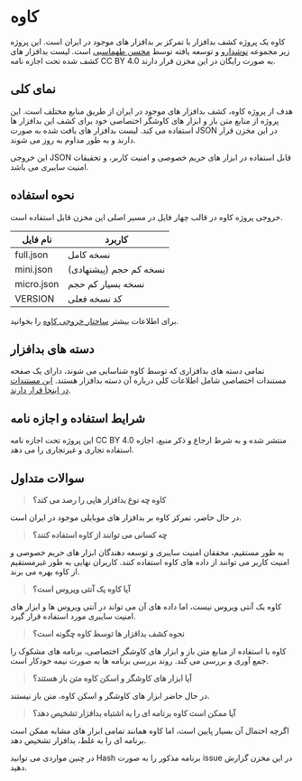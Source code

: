 # کاوه

کاوه یک پروژه کشف بدافزار با تمرکز بر بدافزار های موجود در ایران است. این پروژه زیر مجموعه [نوشدارو](https://nooshdaroo.ir/) و توسعه یافته توسط [محسن طهماسبی](https://github.com/moh53n) است. لیست بدافزار های کشف شده تحت اجازه نامه CC BY 4.0 به صورت رایگان در این مخزن قرار دارند.

## نمای کلی

هدف از پروژه کاوه، کشف بدافزار های موجود در ایران از طریق منابع مختلف است. این پروژه از منابع متن باز و ابزار های کاوشگر اختصاصی خود برای کشف این بدافزار ها استفاده می کند. لیست بدافزار های یافت شده به صورت JSON در این مخزن قرار دارند و به طور مداوم به روز می شوند.

این خروجی JSON قابل استفاده در ابزار های حریم خصوصی و امنیت کاربر، و تحقیقات امنیت سایبری می باشد.

## نحوه استفاده

خروجی پروژه کاوه در قالب چهار فایل در مسیر اصلی این مخزن قابل استفاده است.

|نام فایل|کاربرد|
|--|--|
|full.json|نسخه کامل|
|mini.json|نسخه کم حجم (پیشنهادی)|
|micro.json|نسخه بسیار کم حجم|
|VERSION|کد نسخه فعلی|

برای اطلاعات بیشتر [ساختار خروجی کاوه](https://github.com/Nooshdaroo-Code/Kaveh/blob/main/docs/structure-fa.md) را بخوانید.

## دسته های بدافزار

تمامی دسته های بدافزاری که توسط کاوه شناسایی می شوند، دارای یک صفحه مستندات اختصاصی شامل اطلاعات کلی درباره آن دسته بدافزار هستند. [این مستندات در اینجا قرار دارند](https://github.com/Nooshdaroo-Code/Kaveh/blob/main/docs/malware).

## شرایط استفاده و اجازه نامه

این پروژه تحت اجازه نامه CC BY 4.0 منتشر شده و به شرط ارجاع و ذکر منبع، اجازه استفاده تجاری و غیرتجاری را می دهد.

## سوالات متداول

> **کاوه چه نوع بدافزار هایی را رصد می کند؟**

در حال حاضر، تمرکز کاوه بر بدافزار های موبایلی موجود در ایران است.

  

> **چه کسانی می توانند از کاوه استفاده کنند؟**

به طور مستقیم، محققان امنیت سایبری و توسعه دهندگان ابزار های حریم خصوصی و امنیت کاربر می توانند از داده های کاوه استفاده کنند. کاربران نهایی به طور غیرمستقیم از کاوه بهره می برند.

  

> **آیا کاوه یک آنتی ویروس است؟**

کاوه یک آنتی ویروس نیست، اما داده های آن می تواند در آنتی ویروس ها و ابزار های امنیت سایبری مورد استفاده قرار گیرد.

  

> **نحوه کشف بدافزار ها توسط کاوه چگونه است؟**

کاوه با استفاده از منابع متن باز و ابزار های کاوشگر اختصاصی، برنامه های مشکوک را جمع آوری و بررسی می کند. روند بررسی برنامه ها به صورت نیمه خودکار است.

  

> **آیا ابزار های کاوشگر و اسکن کاوه متن باز هستند؟**

در حال حاضر ابزار های کاوشگر و اسکن کاوه، متن باز نیستند.

  

> **آیا ممکن است کاوه برنامه ای را به اشتباه بدافزار تشخیص دهد؟**

اگرچه احتمال آن بسیار پایین است، اما کاوه همانند تمامی ابزار های مشابه ممکن است برنامه ای را به غلط، بدافزار تشخیص دهد.

در چنین مواردی می توانید Hash برنامه مذکور را به صورت issue در این مخزن گزارش دهید.